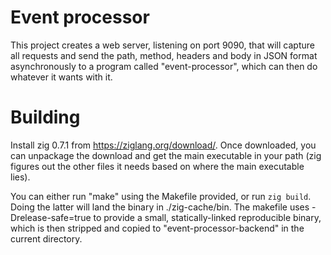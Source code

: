 # Event processor

This project creates a web server, listening on port 9090, that will capture
all requests and send the path, method, headers and body in JSON format
asynchronously to a program called "event-processor", which can then do
whatever it wants with it.

# Building

Install zig 0.7.1 from https://ziglang.org/download/. Once downloaded, you
can unpackage the download and get the main executable in your path (zig
figures out the other files it needs based on where the main executable lies).

You can either run "make" using the Makefile provided, or run `zig build`.
Doing the latter will land the binary in ./zig-cache/bin. The makefile uses
-Drelease-safe=true to provide a small, statically-linked reproducible binary,
which is then stripped and copied to "event-processor-backend" in the
current directory.

